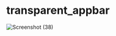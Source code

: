 # transparent_appbar

![Screenshot (38)](https://user-images.githubusercontent.com/88321261/130963602-adc222b9-1384-4ec4-bcbf-86ec2b0b16b0.png)
